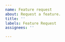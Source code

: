 ```yaml
---
name: Feature request
about: Request a feature.
title: ''
labels: Feature Request
assignees: ''

---
```



